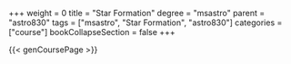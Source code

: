 +++
weight = 0
title = "Star Formation"
degree = "msastro"
parent = "astro830"
tags = ["msastro", "Star Formation", "astro830"]
categories = ["course"]
bookCollapseSection = false
+++

{{< genCoursePage >}}
